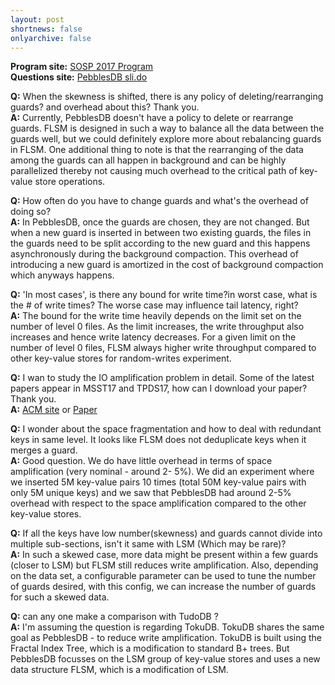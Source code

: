 ```yaml
---
layout: post
shortnews: false
onlyarchive: false
---
```

    
**Program site:** [SOSP 2017 Program](https://www.sigops.org/sosp/sosp17/program.html)  
**Questions site:** [PebblesDB sli.do](https://app.sli.do/event/e3ouyhid/ask)  

**Q:** When the skewness is shifted, there is any policy of deleting/rearranging guards? and overhead about this? Thank you.  
**A:** Currently, PebblesDB doesn't have a policy to delete or rearrange guards. FLSM is designed in such a way to balance all the data between the guards well, but we could definitely explore more about rebalancing guards in FLSM. One additional thing to note is that the rearranging of the data among the guards can all happen in background and can be highly parallelized thereby not causing much overhead to the critical path of key-value store operations.  

**Q:** How often do you have to change guards and what's the overhead of doing so?  
**A:** In PebblesDB, once the guards are chosen, they are not changed. But when a new guard is inserted in between two existing guards, the files in the guards need to be split according to the new guard and this happens asynchronously during the background compaction. This overhead of introducing a new guard is amortized in the cost of background compaction which anyways happens. 

**Q:** 'In most cases', is there any bound for write time?in worst case, what is the # of write times? The worse case may influence tail latency, right?  
**A:** The bound for the write time heavily depends on the limit set on the number of level 0 files. As the limit increases, the write throughput also increases and hence write latency decreases. For a given limit on the number of level 0 files, FLSM always higher write throughput compared to other key-value stores for random-writes experiment.  

**Q:** I wan to study the IO amplification problem in detail. Some of the latest papers appear in MSST17 and TPDS17, how can I download your paper? Thank you.  
**A:** [ACM site](https://dl.acm.org/authorize.cfm?key=N47264) or [Paper](http://www.cs.utexas.edu/~vijay/papers/sosp17-pebblesdb.pdf)  

**Q:** I wonder about the space fragmentation and how to deal with redundant keys in same level. It looks like FLSM does not deduplicate keys when it merges a guard.  
**A:** Good question. We do have little overhead in terms of space amplification (very nominal - around 2- 5%). We did an experiment where we inserted 5M key-value pairs 10 times (total 50M key-value pairs with only 5M unique keys) and we saw that PebblesDB had around 2-5% overhead with respect to the space amplification compared to the other key-value stores.  

**Q:** If all the keys have low number(skewness) and guards cannot divide into multiple sub-sections, isn't it same with LSM (Which may be rare)?  
**A:** In such a skewed case, more data might be present within a few guards (closer to LSM) but FLSM still reduces write amplification. Also, depending on the data set, a configurable parameter can be used to tune the number of guards desired, with this config, we can increase the number of guards for such a skewed data.  

**Q:** can any one make a comparison with TudoDB ?  
**A:** I'm assuming the question is regarding TokuDB. TokuDB shares the same goal as PebblesDB - to reduce write amplification. TokuDB is built using the Fractal Index Tree, which is a modification to standard B+ trees. But PebblesDB focusses on the LSM group of key-value stores and uses a new data structure FLSM, which is a modification of LSM.